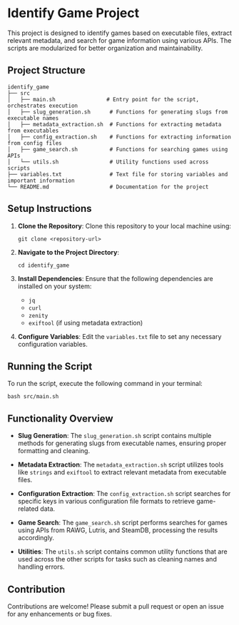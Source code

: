 # Identify Game Project

This project is designed to identify games based on executable files, extract relevant metadata, and search for game information using various APIs. The scripts are modularized for better organization and maintainability.

## Project Structure

```
identify_game
├── src
│   ├── main.sh                # Entry point for the script, orchestrates execution
│   ├── slug_generation.sh      # Functions for generating slugs from executable names
│   ├── metadata_extraction.sh  # Functions for extracting metadata from executables
│   ├── config_extraction.sh    # Functions for extracting information from config files
│   ├── game_search.sh          # Functions for searching games using APIs
│   └── utils.sh                # Utility functions used across scripts
├── variables.txt               # Text file for storing variables and important information
└── README.md                   # Documentation for the project
```

## Setup Instructions

1. **Clone the Repository**: 
   Clone this repository to your local machine using:
   ```
   git clone <repository-url>
   ```

2. **Navigate to the Project Directory**:
   ```
   cd identify_game
   ```

3. **Install Dependencies**:
   Ensure that the following dependencies are installed on your system:
   - `jq`
   - `curl`
   - `zenity`
   - `exiftool` (if using metadata extraction)

4. **Configure Variables**:
   Edit the `variables.txt` file to set any necessary configuration variables.

## Running the Script

To run the script, execute the following command in your terminal:
```
bash src/main.sh
```

## Functionality Overview

- **Slug Generation**: The `slug_generation.sh` script contains multiple methods for generating slugs from executable names, ensuring proper formatting and cleaning.
  
- **Metadata Extraction**: The `metadata_extraction.sh` script utilizes tools like `strings` and `exiftool` to extract relevant metadata from executable files.

- **Configuration Extraction**: The `config_extraction.sh` script searches for specific keys in various configuration file formats to retrieve game-related data.

- **Game Search**: The `game_search.sh` script performs searches for games using APIs from RAWG, Lutris, and SteamDB, processing the results accordingly.

- **Utilities**: The `utils.sh` script contains common utility functions that are used across the other scripts for tasks such as cleaning names and handling errors.

## Contribution

Contributions are welcome! Please submit a pull request or open an issue for any enhancements or bug fixes.
